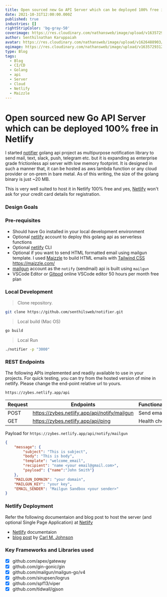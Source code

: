 ```yaml
---
title: Open sourced new Go API Server which can be deployed 100% free in Netlify
date: 2021-10-31T12:00:00.000Z
published: true
industries: []
rightStripColor: 'bg-gray-50'
coverimage: https://res.cloudinary.com/nathansweb/image/upload/v1635729312/senthilsweb.com/blog/9_e1zan5.svg
author: Senthilnathan Karuppaiah
avatar: https://res.cloudinary.com/nathansweb/image/upload/v1626488903/profile/Senthil-profile-picture-01_al07i5.jpg
ogimage: https://res.cloudinary.com/nathansweb/image/upload/v1635729312/senthilsweb.com/blog/9_e1zan5.svg
type: Blog
tags:
  - Blog
  - CI/CD
  - Golang
  - api
  - Server
  - Cloud
  - Netlify
  - Maizzle
---
```


# Open sourced new Go API Server which can be deployed 100% free in Netlify

I started [notifier](https://github.com/senthilsweb/notifier) golang api project as multipurpose notification library to send mail, text, slack, push, telegram etc. but it is expanding as enterprise grade frictionless api server with low memory footprint. It is designed in such a manner that, it can be hosted as aws lambda function or any cloud provider or on-prem in bare metal. As of this writing, the size of the golang binary is just ~20 MB. 

<!-- more -->

This is very well suited to host it in Netlify 100% free and yes, [Netlify](https://www.netlift.com) won't ask for your credit card details for registration. 

### Design Goals

<list :items="design-goals"></list>


### Pre-requisites

* Should have Go installed in your local development environment
* Optional [netlify](https://app.netlify.com/) account to deploy this golang api as serverless functions
* Optional [netlify](https://app.netlify.com/) CLI
* Optional if you want to send HTML formatted email using mailgun template. I used [Maizzle](https://maizzle.com/) to build HTML emails with
[Tailwind CSS](https://tailwindcss.com/)
https://maizzle.com/
* [mailgun](https://app.mailgun.com/) account as the `notify` (sendmail) api is built using `mailgun`
* VSCode Editor or [Gitpod](https://gitpod.io/) online VSCode editor 50 hours per month free plan

### Local Development

> Clone repository.

<code-group>
<code-block label="Bash" active>

  ```bash
  git clone https://github.com/senthilsweb/notifier.git
  ```
</code-block>
</code-group>

> Local build (Mac OS)

<code-group>
<code-block label="Bash" active>

```bash
go build
```
</code-block>
</code-group>



> Local Run

<code-group>
<code-block label="Bash" active>

```bash
./notifier -p "3000"
```
</code-block>
</code-group>



###  REST Endpoints

The following APIs implemented and readily available to use in your projects. For quick testing, you can try from the hosted version of mine in netlify. Please change the end-point relative url to yours. 

`https://zybes.netlify.app/api`

Request |       Endpoints                                                |       Functionality
--------|----------------------------------------------------------------|--------------------------------
POST    |  https://zybes.netlify.app/api/notify/mailgun                  |   Send email  
GET     |  https://zybes.netlify.app/api/ping                            |   Health check


Payload for `https://zybes.netlify.app/api/notify/mailgun`

<code-group>
<code-block label="Json" active>

```Json
{
    "message": {
        "subject": "This is subject",
        "body": "This is body",
        "template": "welcome_email",
        "recipient": "name <your email@gmail.com>",
        "payload": {"name":"John Smith"}
    },
    "MAILGUN_DOMAIN": "your domain",
    "MAILGUN_KEY": "your key",
    "EMAIL_SENDER": "Mailgun Sandbox <your sender>"
}
```
</code-block>

</code-group>


### Netlify Deployment

Refer the following documentaion and blog post to host the server (and optional Single Page Application) at [Netlify](https://docs.netlify.com/)

* [Netlify](https://docs.netlify.com/) documentaion 
* [blog post](https://blog.carlmjohnson.net/post/2020/how-to-host-golang-on-netlify-for-free/) by [Carl M. Johnson](https://carlmjohnson.net/)

### Key Frameworks and Libraries used

- [x] github.com/apex/gateway
- [x] github.com/gin-gonic/gin
- [x] github.com/mailgun/mailgun-go/v4
- [x] github.com/sirupsen/logrus
- [x] github.com/spf13/viper
- [x] github.com/tidwall/gjson

